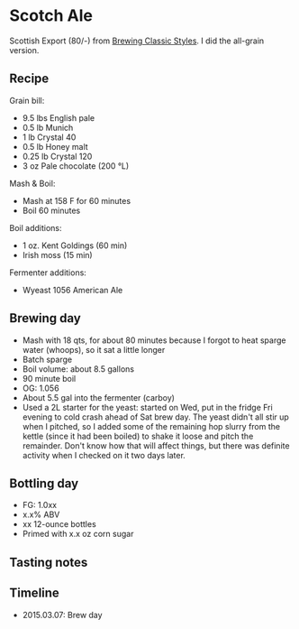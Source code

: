 # Scotch Ale
Scottish Export (80/-) from [Brewing Classic Styles](http://www.amazon.com/Brewing-Classic-Styles-Winning-Recipes-ebook/dp/B002C1AJX8). I did the all-grain version.

## Recipe
Grain bill:
* 9.5 lbs English pale
* 0.5 lb Munich
* 1 lb Crystal 40
* 0.5 lb Honey malt
* 0.25 lb Crystal 120
* 3 oz Pale chocolate (200 °L)

Mash & Boil:
* Mash at 158 F for 60 minutes
* Boil 60 minutes

Boil additions:
* 1 oz. Kent Goldings (60 min)
* Irish moss (15 min)

Fermenter additions:
* Wyeast 1056 American Ale

## Brewing day
* Mash with 18 qts, for about 80 minutes because I forgot to heat sparge water (whoops), so it sat a little longer
* Batch sparge
* Boil volume: about 8.5 gallons
* 90 minute boil
* OG: 1.056
* About 5.5 gal into the fermenter (carboy)
* Used a 2L starter for the yeast: started on Wed, put in the fridge Fri evening to cold crash ahead of Sat brew day. The yeast didn't all stir up when I pitched, so I added some of the remaining hop slurry from the kettle (since it had been boiled) to shake it loose and pitch the remainder. Don't know how that will affect things, but there was definite activity when I checked on it two days later.

## Bottling day
* FG: 1.0xx
* x.x% ABV
* xx 12-ounce bottles
* Primed with x.x oz corn sugar

## Tasting notes

## Timeline
* 2015.03.07: Brew day
